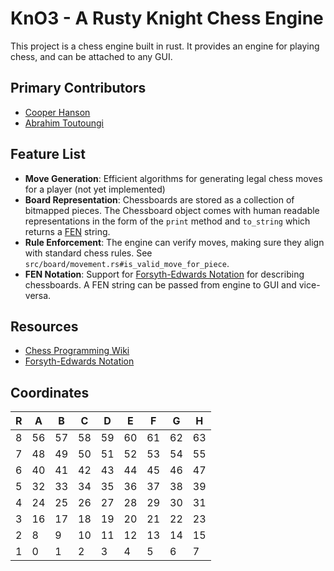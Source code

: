 # KnO3 - A Rusty Knight Chess Engine

This project is a chess engine built in rust. It provides an engine for playing chess, and can be attached to any GUI.

## Primary Contributors
- [Cooper Hanson](https://github.com/chanson02/)
- [Abrahim Toutoungi](https://github.com/abrahimt)

## Feature List
- **Move Generation**: Efficient algorithms for generating legal chess moves for a player (not yet implemented)
- **Board Representation**: Chessboards are stored as a collection of bitmapped pieces. The Chessboard object comes with human readable representations in the form of the `print` method and `to_string` which returns a [FEN](https://www.chess.com/terms/fen-chess) string.
- **Rule Enforcement**: The engine can verify moves, making sure they align with standard chess rules. See `src/board/movement.rs#is_valid_move_for_piece`.
- **FEN Notation**: Support for [Forsyth-Edwards Notation](https://www.chess.com/terms/fen-chess) for describing chessboards. A FEN string can be passed from engine to GUI and vice-versa.

## Resources
- [Chess Programming Wiki](https://www.chessprogramming.org/Main_Page)
- [Forsyth-Edwards Notation](https://www.chess.com/terms/fen-chess)

## Coordinates

| R | A | B | C | D | E | F | G | H |
|---|---|---|---|---|---|---|---|---|
| 8 | 56| 57| 58| 59| 60| 61| 62| 63|
| 7 | 48| 49| 50| 51| 52| 53| 54| 55|
| 6 | 40| 41| 42| 43| 44| 45| 46| 47|
| 5 | 32| 33| 34| 35| 36| 37| 38| 39|
| 4 | 24| 25| 26| 27| 28| 29| 30| 31|
| 3 | 16| 17| 18| 19| 20| 21| 22| 23|
| 2 |  8|  9| 10| 11| 12| 13| 14| 15|
| 1 |  0|  1|  2|  3|  4|  5|  6|  7|
